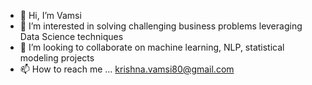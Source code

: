 - 👋 Hi, I’m Vamsi
- 👀 I’m interested in solving challenging business problems leveraging Data Science techniques
- 🌱 I’m looking to collaborate on machine learning, NLP, statistical modeling projects
- 📫 How to reach me ... krishna.vamsi80@gmail.com

<!---
vamsi7964/vamsi7964 is a ✨ special ✨ repository because its `README.md` (this file) appears on your GitHub profile.
You can click the Preview link to take a look at your changes.
--->
